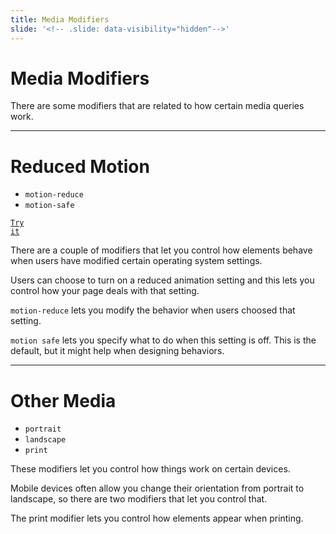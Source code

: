 ```yaml
---
title: Media Modifiers
slide: '<!-- .slide: data-visibility="hidden"-->'
---
```


<!-- .slide: data-state="layout-title" class="bg-dark"-->

# Media Modifiers

> >

There are some modifiers that are related to how certain media queries work.

---

# Reduced Motion

- `motion-reduce`
- `motion-safe`

<a href="https://codepen.io/planetoftheweb/pen/YzERdWE??editors=1000" target="_blank"><code class="code-royal">Try it</code></a>

> >

There are a couple of modifiers that let you control how elements behave when users have modified certain operating system settings.

Users can choose to turn on a reduced animation setting and this lets you control how your page deals with that setting.

`motion-reduce` lets you modify the behavior when users choosed that setting.

`motion safe` lets you specify what to do when this setting is off. This is the default, but it might help when designing behaviors.

---

# Other Media

- `portrait`
- `landscape`
- `print`

> >

These modifiers let you control how things work on certain devices.

Mobile devices often allow you change their orientation from portrait to landscape, so there are two modifiers that let you control that.

The print modifier lets you control how elements appear when printing.
